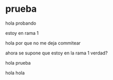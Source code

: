 # prueba

hola probando 

estoy en rama 1 

hola por que no me deja commitear





ahora se supone que estoy en la rama 1
verdad?


hola prueba


hola hola
